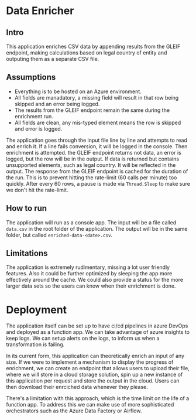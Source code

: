 # Data Enricher
## Intro
This application enriches CSV data by appending results from the GLEIF endpoint, making calculations based on legal country of entity and outputing them as a separate CSV file.

## Assumptions
- Everything is to be hosted on an Azure environment.
- All fields are manadatory, a missing field will result in that row being skipped and an error being logged.
- The results from the GLEIF endpoint remain the same during the enrichment run.
- All fields are clean, any mis-typed element means the row is skipped and error is logged.

The application goes through the input file line by line and attempts to read and enrich it. If a line fails conversion, it will be logged in the console. Then enrichment is attempted. the GLEIF endpoint returns not data, an error is logged, but the row will be in the output. If data is returned but contains unsupported elements, such as legal country. It will be reflected in the output.
The response from the GLEIF endpoint is cached for the duration of the run. This is to prevent hitting the rate-limit (60 calls per minute) too quickly. After every 60 rows, a pause is made via `Thread.Sleep` to make sure we don't hit the rate-limit.

## How to run
The application will run as a console app. The input will be a file called `data.csv` in the root folder of the application. The output will be in the same folder, but called `enriched-data-<date>.csv`.

## Limitations
The application is extremely rudimentary, missing a lot user friendly features. Also it could be further optimized by sleeping the app more effectively around the cache. We could also provide a status for the more larger data sets so the users can know when their enrichment is done.

# Deployment
The application itself can be set up to have ci/cd pipelines in azure DevOps and deployed as a function app. We can take advantage of azure insights to keep logs. We can setup alerts on the logs, to inform us when a transformation is failing.

In its current form, this application can theoretically enrich an input of any size. If we were to implement a mechanism to display the progress of enrichment, we can create an endpoint that allows users to upload their file, where we will store in a cloud storage solution, spin up a new instance of this application per request and store the output in the cloud. Users can then download their enrciched data whenever they please.

There's a limitation with this approach, which is the time limit on the life of a function app. To address this we can make use of more sophisticated orchestrators such as the Azure Data Factory or Airflow.
